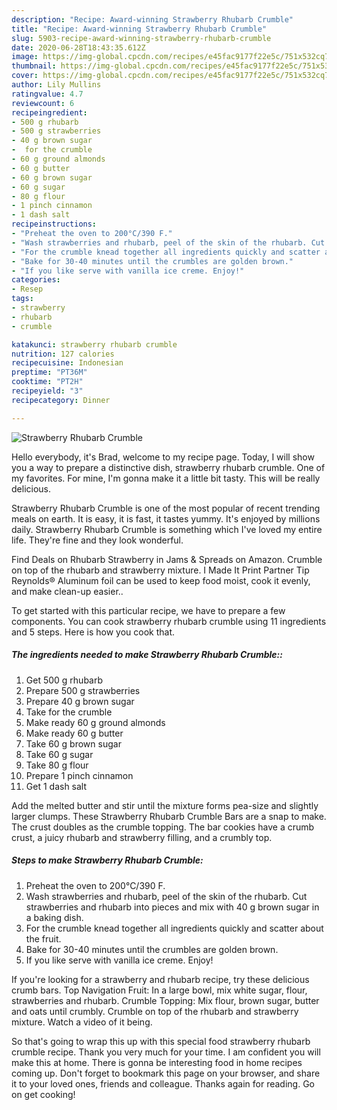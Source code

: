 ```yaml
---
description: "Recipe: Award-winning Strawberry Rhubarb Crumble"
title: "Recipe: Award-winning Strawberry Rhubarb Crumble"
slug: 5903-recipe-award-winning-strawberry-rhubarb-crumble
date: 2020-06-28T18:43:35.612Z
image: https://img-global.cpcdn.com/recipes/e45fac9177f22e5c/751x532cq70/strawberry-rhubarb-crumble-recipe-main-photo.jpg
thumbnail: https://img-global.cpcdn.com/recipes/e45fac9177f22e5c/751x532cq70/strawberry-rhubarb-crumble-recipe-main-photo.jpg
cover: https://img-global.cpcdn.com/recipes/e45fac9177f22e5c/751x532cq70/strawberry-rhubarb-crumble-recipe-main-photo.jpg
author: Lily Mullins
ratingvalue: 4.7
reviewcount: 6
recipeingredient:
- 500 g rhubarb
- 500 g strawberries
- 40 g brown sugar
-  for the crumble
- 60 g ground almonds
- 60 g butter
- 60 g brown sugar
- 60 g sugar
- 80 g flour
- 1 pinch cinnamon
- 1 dash salt
recipeinstructions:
- "Preheat the oven to 200°C/390 F."
- "Wash strawberries and rhubarb, peel of the skin of the rhubarb. Cut strawberries and rhubarb into pieces and mix with 40 g brown sugar in a baking dish."
- "For the crumble knead together all ingredients quickly and scatter about the fruit."
- "Bake for 30-40 minutes until the crumbles are golden brown."
- "If you like serve with vanilla ice creme. Enjoy!"
categories:
- Resep
tags:
- strawberry
- rhubarb
- crumble

katakunci: strawberry rhubarb crumble
nutrition: 127 calories
recipecuisine: Indonesian
preptime: "PT36M"
cooktime: "PT2H"
recipeyield: "3"
recipecategory: Dinner

---
```



![Strawberry Rhubarb Crumble](https://img-global.cpcdn.com/recipes/e45fac9177f22e5c/751x532cq70/strawberry-rhubarb-crumble-recipe-main-photo.jpg)

Hello everybody, it's Brad, welcome to my recipe page. Today, I will show you a way to prepare a distinctive dish, strawberry rhubarb crumble. One of my favorites. For mine, I'm gonna make it a little bit tasty. This will be really delicious.

Strawberry Rhubarb Crumble is one of the most popular of recent trending meals on earth. It is easy, it is fast, it tastes yummy. It's enjoyed by millions daily. Strawberry Rhubarb Crumble is something which I've loved my entire life. They're fine and they look wonderful.

Find Deals on Rhubarb Strawberry in Jams &amp; Spreads on Amazon. Crumble on top of the rhubarb and strawberry mixture. I Made It Print Partner Tip Reynolds® Aluminum foil can be used to keep food moist, cook it evenly, and make clean-up easier..


To get started with this particular recipe, we have to prepare a few components. You can cook strawberry rhubarb crumble using 11 ingredients and 5 steps. Here is how you cook that.

##### The ingredients needed to make Strawberry Rhubarb Crumble::

1. Get 500 g rhubarb
1. Prepare 500 g strawberries
1. Prepare 40 g brown sugar
1. Take  for the crumble
1. Make ready 60 g ground almonds
1. Make ready 60 g butter
1. Take 60 g brown sugar
1. Take 60 g sugar
1. Take 80 g flour
1. Prepare 1 pinch cinnamon
1. Get 1 dash salt


Add the melted butter and stir until the mixture forms pea-size and slightly larger clumps. These Strawberry Rhubarb Crumble Bars are a snap to make. The crust doubles as the crumble topping. The bar cookies have a crumb crust, a juicy rhubarb and strawberry filling, and a crumbly top. 

##### Steps to make Strawberry Rhubarb Crumble:

1. Preheat the oven to 200°C/390 F.
1. Wash strawberries and rhubarb, peel of the skin of the rhubarb. Cut strawberries and rhubarb into pieces and mix with 40 g brown sugar in a baking dish.
1. For the crumble knead together all ingredients quickly and scatter about the fruit.
1. Bake for 30-40 minutes until the crumbles are golden brown.
1. If you like serve with vanilla ice creme. Enjoy!


If you&#39;re looking for a strawberry and rhubarb recipe, try these delicious crumb bars. Top Navigation Fruit: In a large bowl, mix white sugar, flour, strawberries and rhubarb. Crumble Topping: Mix flour, brown sugar, butter and oats until crumbly. Crumble on top of the rhubarb and strawberry mixture. Watch a video of it being. 

So that's going to wrap this up with this special food strawberry rhubarb crumble recipe. Thank you very much for your time. I am confident you will make this at home. There is gonna be interesting food in home recipes coming up. Don't forget to bookmark this page on your browser, and share it to your loved ones, friends and colleague. Thanks again for reading. Go on get cooking!
